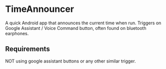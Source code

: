 # TimeAnnouncer

A quick Android app that announces the current time when run. Triggers on Google Assistant / Voice Command button, often found on bluetooth earphones.

## Requirements

NOT using google assistant buttons or any other similar trigger.
